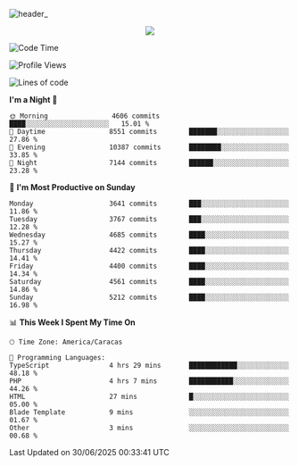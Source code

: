 ![header_](https://github.com/user-attachments/assets/4010d822-ccdc-4198-b608-18c773338d18)


<p align="center">
  <a href="http://www.github.com/thevacs">
    <img src="https://github-readme-streak-stats.herokuapp.com/?user=thevacs&stroke=ffffff&background=1c1917&ring=0891b2&fire=0891b2&currStreakNum=ffffff&currStreakLabel=0891b2&sideNums=ffffff&sideLabels=ffffff&dates=ffffff&hide_border=true" />
  </a>
</p>

<!--START_SECTION:waka-->
![Code Time](http://img.shields.io/badge/Code%20Time-3%2C470%20hrs%203%20mins-blue)

![Profile Views](http://img.shields.io/badge/Profile%20Views-0-blue)

![Lines of code](https://img.shields.io/badge/From%20Hello%20World%20I%27ve%20Written-4.4%20million%20lines%20of%20code-blue)

**I'm a Night 🦉** 

```text
🌞 Morning                4606 commits        ████░░░░░░░░░░░░░░░░░░░░░   15.01 % 
🌆 Daytime                8551 commits        ███████░░░░░░░░░░░░░░░░░░   27.86 % 
🌃 Evening                10387 commits       ████████░░░░░░░░░░░░░░░░░   33.85 % 
🌙 Night                  7144 commits        ██████░░░░░░░░░░░░░░░░░░░   23.28 % 
```
📅 **I'm Most Productive on Sunday** 

```text
Monday                   3641 commits        ███░░░░░░░░░░░░░░░░░░░░░░   11.86 % 
Tuesday                  3767 commits        ███░░░░░░░░░░░░░░░░░░░░░░   12.28 % 
Wednesday                4685 commits        ████░░░░░░░░░░░░░░░░░░░░░   15.27 % 
Thursday                 4422 commits        ████░░░░░░░░░░░░░░░░░░░░░   14.41 % 
Friday                   4400 commits        ████░░░░░░░░░░░░░░░░░░░░░   14.34 % 
Saturday                 4561 commits        ████░░░░░░░░░░░░░░░░░░░░░   14.86 % 
Sunday                   5212 commits        ████░░░░░░░░░░░░░░░░░░░░░   16.98 % 
```


📊 **This Week I Spent My Time On** 

```text
🕑︎ Time Zone: America/Caracas

💬 Programming Languages: 
TypeScript               4 hrs 29 mins       ████████████░░░░░░░░░░░░░   48.18 % 
PHP                      4 hrs 7 mins        ███████████░░░░░░░░░░░░░░   44.26 % 
HTML                     27 mins             █░░░░░░░░░░░░░░░░░░░░░░░░   05.00 % 
Blade Template           9 mins              ░░░░░░░░░░░░░░░░░░░░░░░░░   01.67 % 
Other                    3 mins              ░░░░░░░░░░░░░░░░░░░░░░░░░   00.68 % 
```


 Last Updated on 30/06/2025 00:33:41 UTC
<!--END_SECTION:waka-->
